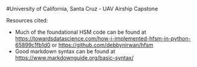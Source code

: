 #University of California, Santa Cruz - UAV Airship Capstone 

Resources cited:
- Much of the foundational HSM code can be found at https://towardsdatascience.com/how-i-implemented-hfsm-in-python-65899c1fb1d0 or https://github.com/debbynirwan/hfsm
- Good markdown syntax can be found at https://www.markdownguide.org/basic-syntax/